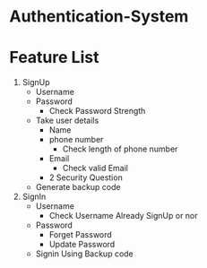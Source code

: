 # Authentication-System

# Feature List
1. SignUp
   - Username
   - Password
     - Check Password Strength
   - Take user details
     - Name
     - phone number
       - Check length of phone number
     - Email
       - Check valid Email
     - 2 Security Question
    - Generate backup code
2. SignIn
   - Username
     - Check Username Already SignUp or nor
   - Password
     - Forget Password
     - Update Password
   - Signin Using Backup code
